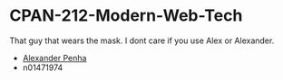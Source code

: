 # CPAN-212-Modern-Web-Tech
That guy that wears the mask. I dont care if you use Alex or Alexander. 
 - [Alexander Penha](https://github.com/BeaVert16)
 - n01471974